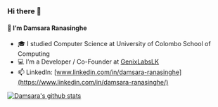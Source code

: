 ### Hi there 👋

#### 👨  I’m Damsara Ranasinghe

- 🎓  I studied Computer Science at University of Colombo School of Computing
- 💻  I’m a Developer / Co-Founder at [GenixLabsLK](https://genixlabslk.com/)
- 📫  LinkedIn: [www.linkedin.com/in/damsara-ranasinghe](https://www.linkedin.com/in/damsara-ranasinghe/)

[![Damsara's github stats](https://github-readme-stats.vercel.app/api?username=damsarar&hide=issues&count_private=true&show_icons=true&theme=nord)](https://github.com/anuraghazra/github-readme-stats)
